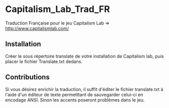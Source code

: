 Capitalism_Lab_Trad_FR
======================

Traduction Française pour le jeu Capitalism Lab => http://www.capitalismlab.com/

Installation
------------

Créer le sous répertoire translate de votre installation de Capitalism lab, puis placer le fichier 
Translate.txt dedans.

Contributions
-------------

Si vous désirez enrichir la traduction, il suffit d'éditer le fichier translate.txt à l'aide d'un éditeur de texte
permetttant de sauvegarder celui-ci en encodage ANSI. Sinon les accents poseront problèmes dans le jeu.
